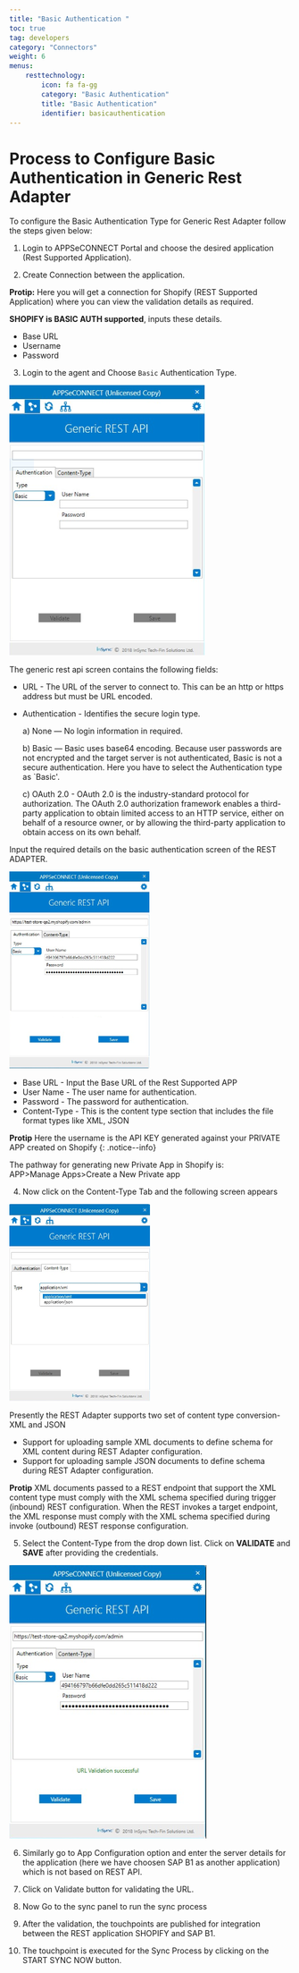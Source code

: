 ```yaml
---
title: "Basic Authentication "
toc: true
tag: developers
category: "Connectors"
weight: 6
menus: 
    resttechnology:
        icon: fa fa-gg
        category: "Basic Authentication"
        title: "Basic Authentication"
        identifier: basicauthentication
---
```

# Process to Configure Basic Authentication in Generic Rest Adapter
To configure the Basic Authentication Type for Generic Rest Adapter follow the steps given below:

1. Login to APPSeCONNECT Portal and choose the desired application (Rest Supported Application).

2. Create Connection between the application.

**Protip:** Here you will get a connection for Shopify (REST Supported Application) where you can view the validation
details as required.

**SHOPIFY is BASIC AUTH supported**, inputs these details.

* Base URL
* Username 
* Password

3. Login to the agent and Choose `Basic` Authentication Type.

![BasicAuthentation-Rest](/staticfiles/connectors/media/technology-connector/BasicAuthentation-Rest.png)

The generic rest api screen contains the following fields:

* URL - The URL of the server to connect to. This can be an http or https address but must be URL encoded.
* Authentication - Identifies the secure login type. 

  a) None — No login information in required.

  b) Basic — Basic uses base64 encoding. Because user passwords are not encrypted and the target server is not authenticated, Basic is not a secure authentication.
  Here you have to select the Authentication type as `Basic'.

  c) OAuth 2.0 - OAuth 2.0 is the industry-standard protocol for authorization. The OAuth 2.0 authorization framework enables a third-party
   application to obtain limited access to an HTTP service, either on behalf of a resource owner, or by allowing the third-party application to 
   obtain access on its own behalf.

Input the required details on the basic authentication screen of the REST ADAPTER.

![BasicAuthentation-Inputdetails](/staticfiles/connectors/media/technology-connector/BasicAuthentation-Inputdetails.png)

* Base URL - Input the Base URL of the Rest Supported APP
* User Name - The user name for authentication.
* Password -  The password for authentication.
* Content-Type - This is the content type section that includes the file format types like XML, JSON

**Protip** Here the username is the API KEY generated against your PRIVATE APP created on Shopify {: .notice--info} 

The pathway for generating new Private App in Shopify is:                                  
APP>Manage Apps>Create a New Private app 

4.  Now click on the Content-Type Tab and the following screen appears

![BasicAuthentation-ContentType](/staticfiles/connectors/media/technology-connector/BasicAuthentation-ContentType.png)

Presently the REST Adapter supports two set of content type conversion- XML and JSON

* Support for uploading sample XML documents to define schema for XML content during REST Adapter configuration.
* Support for uploading sample JSON documents to define schema during REST Adapter configuration.

**Protip**  XML documents passed to a REST endpoint that support the XML content type must comply with the
XML schema specified during trigger (inbound) REST configuration. When the REST invokes a target endpoint, 
the XML response must comply with the XML schema specified during invoke (outbound) 
REST response configuration.


5. Select the Content-Type from the drop down list. Click on **VALIDATE** and **SAVE** after providing the credentials. 

![BasicAuthentation-Validation](/staticfiles/connectors/media/technology-connector/BasicAuthentation-Validation.png)

6. Similarly go to App Configuration option and enter the server details for the application (here we have choosen
SAP B1 as another application) which is not based on REST API.

7. Click on Validate button for validating the URL.

8. Now Go to the sync panel to run the sync process

9.	After the validation, the touchpoints are published for integration between the REST application SHOPIFY and SAP B1.

10. The touchpoint is executed for the Sync Process by clicking on the START SYNC NOW button.










